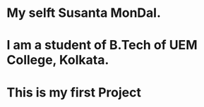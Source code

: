 # My selft Susanta MonDal. 
# I am a student of B.Tech of UEM College, Kolkata. 
# This is my first Project
